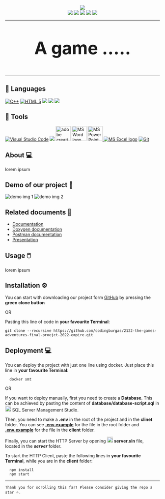 <div align = "center">
  <img src="https://cdn.discordapp.com/attachments/900689339179216926/989070171215896576/Main_logo.png">
</div>

<div align = "center">
  <img src = "https://img.shields.io/github/languages/count/codingburgas/2122-the-games-adventures-final-proejct-2022-empire?style=for-the-badge">
  <img src = "https://img.shields.io/github/contributors/codingburgas/2122-the-games-adventures-final-proejct-2022-empire?style=for-the-badge">
  <img src = "https://img.shields.io/github/repo-size/codingburgas/2122-the-games-adventures-final-proejct-2022-empire?style=for-the-badge">
  <img src = "https://img.shields.io/github/last-commit/codingburgas/2122-the-games-adventures-final-proejct-2022-empire?style=for-the-badge">
  <img src = "https://img.shields.io/github/languages/top/codingburgas/2122-the-games-adventures-final-proejct-2022-empire?style=for-the-badge">
</div>

---

<p align = "center" style = "font-size:4em">
  <strong>
  A game .....
  </strong>
</p>

---

## 🚀 Languages 
  <p align="left"> 
  <a href="https://www.cplusplus.com/"><img src="https://img.icons8.com/color/48/000000/c-plus-plus-logo.png" alt="C++"/></a>
  <a href="https://developer.mozilla.org/en-US/docs/Glossary/HTML5"><img src="https://img.icons8.com/color/48/000000/html-5.png" alt="HTML 5"/></a>
  <a href="https://sass-lang.com/"><img src="https://img.icons8.com/color/48/000000/css3.png"/></a>
  <a href="https://www.sfml-dev.org/"><img src="https://img.icons8.com/fluency/48/000000/typescript.png"/></a></a>
  <a href="https://www.sfml-dev.org/"><img src="https://img.icons8.com/fluency/48/000000/python.png"/></a></a>
  </p>

## 🔧 Tools 
  <p align="left"> 
  <a href="https://code.visualstudio.com/"><img src="https://img.icons8.com/color/48/000000/visual-studio-code-2019.png" alt="Visual Studio Code"/></a>
  <a href="https://www.figma.com/"><img src="https://img.icons8.com/color/48/000000/figma--v1.png"/></a>
  <a href="https://www.adobe.com/creativecloud.html"><img src="https://www.adobe.com/content/dam/shared/images/product-icons/svg/creative-cloud.svg" alt="adobe creative cloud" width=48px /></a>
    <a href="https://www.microsoft.com/en-ww/microsoft-365/word"><img src="https://img.icons8.com/fluency/48/000000/microsoft-word-2019.png" alt="MS Word logo" width=48px /></a>
    <a href="https://www.microsoft.com/en-us/microsoft-365/powerpoint"><img src="https://img.icons8.com/fluency/48/000000/microsoft-powerpoint-2019.png" alt="MS PowerPoint logo" width=48px />
    <a href="https://www.microsoft.com/en-us/microsoft-365/excel"><img src="https://img.icons8.com/fluency/48/000000/microsoft-excel-2019.png" alt="MS Excel logo"/></a>
    <a href="https://git-scm.com/"><img src="https://img.icons8.com/color/48/000000/git.png" alt="Git"/></a>
  </p> 


## About 💻 <a name = "about"></a>
lorem ipsum

## Demo of our project 🎥 <a name = "demo"></a>
<img src = "" alt = "demo img 1">
<img src = "" alt = "demo img 2">

## Related documents 📄 <a name = "docs"></a>
   + [Documentation]()
   + [Doxygen documentation]()
   + [Postman documentation]()
   + [Presentation]()

## Usage 🖱️ <a name = "usage"></a>
lorem ipsum
  
## Installation ⚙ <a name = "installation"></a>

You can start with downloading our project form [GitHub](https://github.com/codingburgas/2122-the-games-adventures-final-proejct-2022-empire/archive/refs/heads/master.zip) by pressing the **green clone button**

OR

Pasting this line of code in **your favourite Terminal**:

```
git clone --recursive https://github.com/codingburgas/2122-the-games-adventures-final-proejct-2022-empire.git
```

## Deployment 💻
You can deploy the project with just one line using docker. Just place this line in **your favourite Terminal**:
```
  docker smt
```

OR

If you want to deploy manually, first you need to create a **Database**. This can be achieved by pasting the content of **database/database-script.sql** in <img src = "https://www.edureka.co/blog/wp-content/uploads/2019/10/logo.png" height = "19px" alt = "vs logo"> SQL Server Management Studio.

Then, you need to make a **.env** in the root of the project and in the **clinet** folder. You can see [**.env.example**](https://github.com/codingburgas/2122-otj-10-project-repo-SSIvanov19/blob/master/.env.example) for the file in the root folder and [**.env.example**](https://github.com/codingburgas/2122-otj-10-project-repo-SSIvanov19/blob/master/client/.env.example) for the file in the **client** folder.

Finally, you can start the HTTP Server by opening <img src = "https://upload.wikimedia.org/wikipedia/commons/thumb/5/59/Visual_Studio_Icon_2019.svg/512px-Visual_Studio_Icon_2019.svg.png" height = "19px" alt = "vs logo"> **server.sln** file, located in the ***server*** folder. 

To start the HTTP Client, paste the following lines in **your favourite Terminal**, while you are in the **client** folder:
```
  npm install
  npm start
```

---

```
Thank you for scrolling this far! Please consider giving the repo a star ⭐.
```

